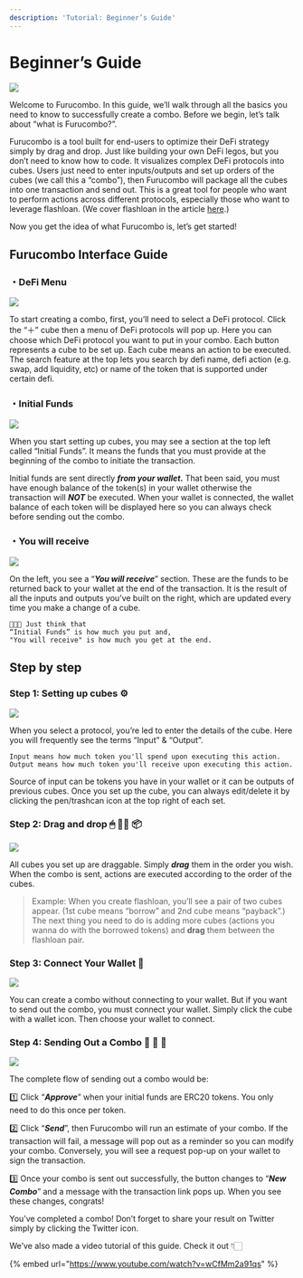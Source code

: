 ```yaml
---
description: 'Tutorial: Beginner’s Guide'
---
```


# Beginner’s Guide

![](../../.gitbook/assets/image%20%2817%29.png)

Welcome to Furucombo. In this guide, we’ll walk through all the basics you need to know to successfully create a combo. Before we begin, let’s talk about “what is Furucombo?”.

Furucombo is a tool built for end-users to optimize their DeFi strategy simply by drag and drop. Just like building your own DeFi legos, but you don’t need to know how to code. It visualizes complex DeFi protocols into cubes. Users just need to enter inputs/outputs and set up orders of the cubes \(we call this a “combo”\), then Furucombo will package all the cubes into one transaction and send out. This is a great tool for people who want to perform actions across different protocols, especially those who want to leverage flashloan. \(We cover flashloan in the article [here](https://medium.com/furucombo/create-flashloan-combo-on-furucombo-c7c3b23267f0).\)

Now you get the idea of what Furucombo is, let’s get started!

## Furucombo Interface Guide <a id="229e"></a>

### ・DeFi Menu <a id="e7c5"></a>

![](../../.gitbook/assets/image%20%2829%29.png)

To start creating a combo, first, you’ll need to select a DeFi protocol. Click the “＋” cube then a menu of DeFi protocols will pop up. Here you can choose which DeFi protocol you want to put in your combo. Each button represents a cube to be set up. Each cube means an action to be executed. The search feature at the top lets you search by defi name, defi action \(e.g. swap, add liquidity, etc\) or name of the token that is supported under certain defi.

### ・Initial Funds <a id="1bcf"></a>

![](../../.gitbook/assets/image%20%2830%29.png)

When you start setting up cubes, you may see a section at the top left called “Initial Funds”. It means the funds that you must provide at the beginning of the combo to initiate the transaction.

Initial funds are sent directly _**from your wallet.**_ That been said, you must have enough balance of the token\(s\) in your wallet otherwise the transaction will _**NOT**_ be executed. When your wallet is connected, the wallet balance of each token will be displayed here so you can always check before sending out the combo.

### ・You will receive <a id="5cd0"></a>

![](../../.gitbook/assets/image%20%281%29.png)



On the left, you see a “_**You will receive**_” section. These are the funds to be returned back to your wallet at the end of the transaction. It is the result of all the inputs and outputs you’ve built on the right, which are updated every time you make a change of a cube.

```text
👩🏻‍🏫 Just think that 
“Initial Funds” is how much you put and, 
"You will receive" is how much you get at the end.
```

## Step by step <a id="2fb4"></a>

### Step 1: Setting up cubes ⚙️ <a id="0903"></a>

![](../../.gitbook/assets/image%20%2831%29.png)

When you select a protocol, you’re led to enter the details of the cube. Here you will frequently see the terms “Input” & “Output”.

```text
Input means how much token you'll spend upon executing this action.
Output means how much token you'll receive upon executing this action.
```

Source of input can be tokens you have in your wallet or it can be outputs of previous cubes. Once you set up the cube, you can always edit/delete it by clicking the pen/trashcan icon at the top right of each set.

### Step 2: Drag and drop 🖱 ✋🏻 📦 <a id="5853"></a>

![](../../.gitbook/assets/1_ioy6idmu4smf-3gcuoebmw.gif)

All cubes you set up are draggable. Simply _**drag**_ them in the order you wish. When the combo is sent, actions are executed according to the order of the cubes.

> Example: When you create flashloan, you’ll see a pair of two cubes appear. \(1st cube means “borrow” and 2nd cube means “payback”.\) The next thing you need to do is adding more cubes \(actions you wanna do with the borrowed tokens\) and **drag** them between the flashloan pair.

### Step 3: Connect Your Wallet 👛 <a id="f5ac"></a>

![](../../.gitbook/assets/1_oqusodpu0ues59xxpalg0q.gif)

You can create a combo without connecting to your wallet. But if you want to send out the combo, you must connect your wallet. Simply click the cube with a wallet icon. Then choose your wallet to connect.

### Step 4: Sending Out a Combo 🔗 🎉 🎁 <a id="bafb"></a>

![](../../.gitbook/assets/1_n7ovqm9e2xx-z8vawws52a.gif)

The complete flow of sending out a combo would be:

1️⃣ Click “_**Approve**_” when your initial funds are ERC20 tokens. You only need to do this once per token.

2️⃣ Click “_**Send**_”, then Furucombo will run an estimate of your combo. If the transaction will fail, a message will pop out as a reminder so you can modify your combo. Conversely, you will see a request pop-up on your wallet to sign the transaction.

3️⃣ Once your combo is sent out successfully, the button changes to “_**New Combo**_” and a message with the transaction link pops up. When you see these changes, congrats!

You’ve completed a combo! Don’t forget to share your result on Twitter simply by clicking the Twitter icon.

We’ve also made a video tutorial of this guide. Check it out 👇🏻

{% embed url="https://www.youtube.com/watch?v=wCfMm2a91qs" %}

##  <a id="c2c7"></a>

